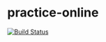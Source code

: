 # practice-online
[![Build Status](https://travis-ci.com/devisv505/practice-online.svg?branch=master)](https://travis-ci.com/devisv505/practice-online)
